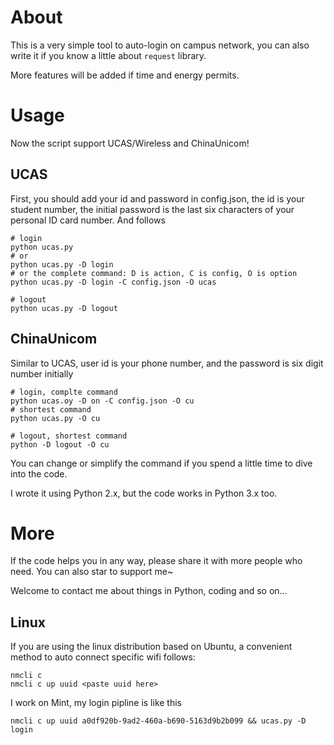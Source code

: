 # About
This is a very simple tool to auto-login on campus network, you can also write it if you know a little about `request`
library.

More features will be added if time and energy permits.

# Usage
Now the script support UCAS/Wireless and ChinaUnicom!
## UCAS
First, you should add your id and password in config.json, the id is your student number, the initial password is the last six 
characters of your personal ID card number. And follows

```
# login
python ucas.py
# or
python ucas.py -D login
# or the complete command: D is action, C is config, O is option
python ucas.py -D login -C config.json -O ucas

# logout
python ucas.py -D logout
```

## ChinaUnicom
Similar to UCAS, user id is your phone number, and the password is six digit number initially
```
# login, complte command
python ucas.oy -D on -C config.json -O cu
# shortest command
python ucas.py -O cu

# logout, shortest command
python -D logout -O cu
```

You can change or simplify the command if you spend a little time to dive into the code.

I wrote it using Python 2.x, but the code works in Python 3.x too.

# More
If the code helps you in any way, please share it with more people who need. You can also star to support me~

Welcome to contact me about things in Python, coding and so on...

## Linux
If you are using the linux distribution based on Ubuntu, a convenient method to auto connect specific wifi follows:
```
nmcli c
nmcli c up uuid <paste uuid here>
```

I work on Mint, my login pipline is like this
```
nmcli c up uuid a0df920b-9ad2-460a-b690-5163d9b2b099 && ucas.py -D login
```